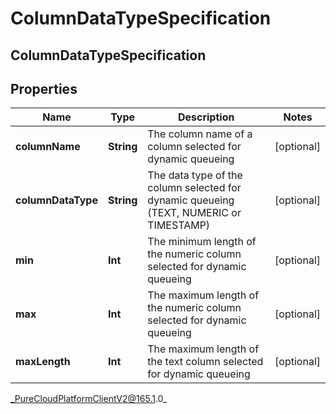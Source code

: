 # ColumnDataTypeSpecification

## ColumnDataTypeSpecification

## Properties

|Name | Type | Description | Notes|
|------------ | ------------- | ------------- | -------------|
| **columnName** | **String** | The column name of a column selected for dynamic queueing | [optional] |
| **columnDataType** | **String** | The data type of the column selected for dynamic queueing (TEXT, NUMERIC or TIMESTAMP) | [optional] |
| **min** | **Int** | The minimum length of the numeric column selected for dynamic queueing | [optional] |
| **max** | **Int** | The maximum length of the numeric column selected for dynamic queueing | [optional] |
| **maxLength** | **Int** | The maximum length of the text column selected for dynamic queueing | [optional] |



_PureCloudPlatformClientV2@165.1.0_
